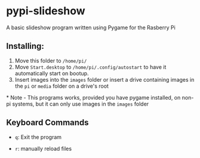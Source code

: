 # pypi-slideshow
 A basic slideshow program written using Pygame for the Rasberry Pi

 ## Installing: 
 1. Move this folder to `/home/pi/`
 2. Move `Start.desktop` to `/home/pi/.config/autostart` to have it automatically start on bootup.
 3. Insert images into the `images` folder or insert a drive containing images in the `pi` or `media` folder on a drive's root

  \* Note - This programs works, provided you have pygame installed, on non-pi systems, but it can only use images in the `images` folder

 ## Keyboard Commands
 - `q`: Exit the program

 - `r`: manually reload files